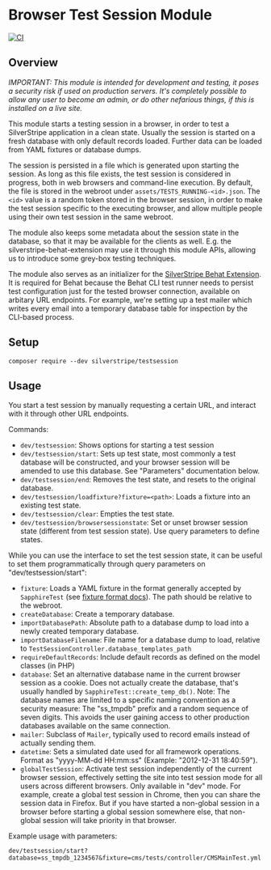 # Browser Test Session Module

[![CI](https://github.com/silverstripe/silverstripe-testsession/actions/workflows/ci.yml/badge.svg)](https://github.com/silverstripe/silverstripe-testsession/actions/workflows/ci.yml)

## Overview

*IMPORTANT: This module is intended for development and testing, it poses a security risk if used on production servers.*
*It's completely possible to allow any user to become an admin, or do other nefarious things, if this is installed on a live site.*

This module starts a testing session in a browser,
in order to test a SilverStripe application in a clean state.
Usually the session is started on a fresh database with only default records loaded.
Further data can be loaded from YAML fixtures or database dumps.

The session is persisted in a file which is generated upon starting the session.
As long as this file exists, the test session is considered in progress,
both in web browsers and command-line execution. By default, the file
is stored in the webroot under `assets/TESTS_RUNNING-<id>.json`. The `<id>` value
is a random token stored in the browser session, in order to make the
test session specific to the executing browser, and allow multiple
people using their own test session in the same webroot.

The module also keeps some metadata about the session state in the database,
so that it may be available for the clients as well.
E.g. the silverstripe-behat-extension may use it through this module APIs,
allowing us to introduce some grey-box testing techniques.

The module also serves as an initializer for the
[SilverStripe Behat Extension](https://github.com/silverstripe-labs/silverstripe-behat-extension/).
It is required for Behat because the Behat CLI test runner needs to persist
test configuration just for the tested browser connection,
available on arbitary URL endpoints. For example,
we're setting up a test mailer which writes every email
into a temporary database table for inspection by the CLI-based process.

## Setup

	composer require --dev silverstripe/testsession

## Usage

You start a test session by manually requesting a certain URL,
and interact with it through other URL endpoints.

Commands:

 * `dev/testsession`: Shows options for starting a test session
 * `dev/testsession/start`: Sets up test state, most commonly a test database will be constructed,
    and your browser session will be amended to use this database. See "Parameters" documentation below.
 * `dev/testsession/end`: Removes the test state, and resets to the original database.
 * `dev/testsession/loadfixture?fixture=<path>`: Loads a fixture into an existing test state.
 * `dev/testsession/clear`: Empties the test state.
 * `dev/testsession/browsersessionstate`: Set or unset browser session state (different from test session state).
   Use query parameters to define states.

While you can use the interface to set the test session state,
it can be useful to set them programmatically through query parameters
on "dev/testsession/start":

 * `fixture`: Loads a YAML fixture in the format generally accepted by `SapphireTest`
   (see [fixture format docs](http://doc.silverstripe.org/en/developer_guides/testing/fixtures/)).
   The path should be relative to the webroot.
 * `createDatabase`: Create a temporary database.
 * `importDatabasePath`: Absolute path to a database dump to load into a newly created temporary database.
 * `importDatabaseFilename`: File name for a database dump to load, relative to `TestSessionController.database_templates_path`
 * `requireDefaultRecords`: Include default records as defined on the model classes (in PHP)
 * `database`: Set an alternative database name in the current
    browser session as a cookie. Does not actually create the database,
    that's usually handled by `SapphireTest::create_temp_db()`.
    Note: The database names are limited to a specific naming convention as a security measure:
    The "ss_tmpdb" prefix and a random sequence of seven digits.
    This avoids the user gaining access to other production databases available on the same connection.
 * `mailer`: Subclass of `Mailer`, typically used to record emails instead of actually sending them.
 * `datetime`: Sets a simulated date used for all framework operations.
    Format as "yyyy-MM-dd HH:mm:ss" (Example: "2012-12-31 18:40:59").
 * `globalTestSession`: Activate test session independently of the current browser session,
    effectively setting the site into test session mode for all users across different browsers.
	Only available in "dev" mode. For example, create a global test session in Chrome, then you can share
	the session data in Firefox. But if you have started a non-global session in a browser before starting
	a global session somewhere else, that non-global session will take priority in that browser.

Example usage with parameters:

	dev/testsession/start?database=ss_tmpdb_1234567&fixture=cms/tests/controller/CMSMainTest.yml

